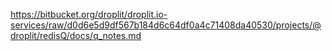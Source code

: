 https://bitbucket.org/droplit/droplit.io-services/raw/d0d6e5d9df567b184d6c64df0a4c71408da40530/projects/@droplit/redisQ/docs/q_notes.md
